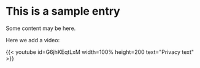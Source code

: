 # This is a sample entry

Some content may be here.

Here we add a video:

{{< youtube id=G6jhKEqtLxM width=100% height=200 text="Privacy text" >}}
